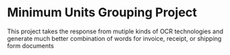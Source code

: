 # Minimum Units Grouping Project
This project takes the response from mutiple kinds of OCR technologies and generate much better combination of words for invoice, receipt, or shipping form documents

